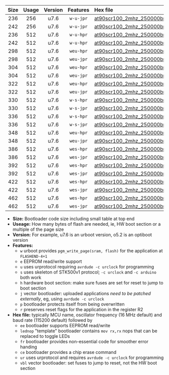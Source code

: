 |Size|Usage|Version|Features|Hex file|
|:-:|:-:|:-:|:-:|:--|
|236|256|u7.6|`w-u-jpr`|[at90scr100_2mhz_250000bps_ur_vbl.hex](https://raw.githubusercontent.com/stefanrueger/urboot/main//at90scr100_2mhz_250000bps_ur_vbl.hex)|
|242|256|u7.6|`w-u-jpr`|[at90scr100_2mhz_250000bps_lednop_ur_vbl.hex](https://raw.githubusercontent.com/stefanrueger/urboot/main//at90scr100_2mhz_250000bps_lednop_ur_vbl.hex)|
|236|512|u7.6|`w-u-hpr`|[at90scr100_2mhz_250000bps_ur.hex](https://raw.githubusercontent.com/stefanrueger/urboot/main//at90scr100_2mhz_250000bps_ur.hex)|
|242|512|u7.6|`w-u-hpr`|[at90scr100_2mhz_250000bps_lednop_ur.hex](https://raw.githubusercontent.com/stefanrueger/urboot/main//at90scr100_2mhz_250000bps_lednop_ur.hex)|
|298|512|u7.6|`weu-hpr`|[at90scr100_2mhz_250000bps_ee_ur.hex](https://raw.githubusercontent.com/stefanrueger/urboot/main//at90scr100_2mhz_250000bps_ee_ur.hex)|
|298|512|u7.6|`weu-jpr`|[at90scr100_2mhz_250000bps_ee_ur_vbl.hex](https://raw.githubusercontent.com/stefanrueger/urboot/main//at90scr100_2mhz_250000bps_ee_ur_vbl.hex)|
|304|512|u7.6|`weu-hpr`|[at90scr100_2mhz_250000bps_ee_lednop_ur.hex](https://raw.githubusercontent.com/stefanrueger/urboot/main//at90scr100_2mhz_250000bps_ee_lednop_ur.hex)|
|304|512|u7.6|`weu-jpr`|[at90scr100_2mhz_250000bps_ee_lednop_ur_vbl.hex](https://raw.githubusercontent.com/stefanrueger/urboot/main//at90scr100_2mhz_250000bps_ee_lednop_ur_vbl.hex)|
|322|512|u7.6|`weu-hpr`|[at90scr100_2mhz_250000bps_ee_lednop_fr_ur.hex](https://raw.githubusercontent.com/stefanrueger/urboot/main//at90scr100_2mhz_250000bps_ee_lednop_fr_ur.hex)|
|322|512|u7.6|`weu-jpr`|[at90scr100_2mhz_250000bps_ee_lednop_fr_ur_vbl.hex](https://raw.githubusercontent.com/stefanrueger/urboot/main//at90scr100_2mhz_250000bps_ee_lednop_fr_ur_vbl.hex)|
|330|512|u7.6|`w-s-hpr`|[at90scr100_2mhz_250000bps.hex](https://raw.githubusercontent.com/stefanrueger/urboot/main//at90scr100_2mhz_250000bps.hex)|
|330|512|u7.6|`w-s-jpr`|[at90scr100_2mhz_250000bps_vbl.hex](https://raw.githubusercontent.com/stefanrueger/urboot/main//at90scr100_2mhz_250000bps_vbl.hex)|
|336|512|u7.6|`w-s-hpr`|[at90scr100_2mhz_250000bps_lednop.hex](https://raw.githubusercontent.com/stefanrueger/urboot/main//at90scr100_2mhz_250000bps_lednop.hex)|
|336|512|u7.6|`w-s-jpr`|[at90scr100_2mhz_250000bps_lednop_vbl.hex](https://raw.githubusercontent.com/stefanrueger/urboot/main//at90scr100_2mhz_250000bps_lednop_vbl.hex)|
|348|512|u7.6|`weu-hpr`|[at90scr100_2mhz_250000bps_ee_lednop_fr_ce_ur.hex](https://raw.githubusercontent.com/stefanrueger/urboot/main//at90scr100_2mhz_250000bps_ee_lednop_fr_ce_ur.hex)|
|348|512|u7.6|`weu-jpr`|[at90scr100_2mhz_250000bps_ee_lednop_fr_ce_ur_vbl.hex](https://raw.githubusercontent.com/stefanrueger/urboot/main//at90scr100_2mhz_250000bps_ee_lednop_fr_ce_ur_vbl.hex)|
|386|512|u7.6|`wes-hpr`|[at90scr100_2mhz_250000bps_ee.hex](https://raw.githubusercontent.com/stefanrueger/urboot/main//at90scr100_2mhz_250000bps_ee.hex)|
|386|512|u7.6|`wes-jpr`|[at90scr100_2mhz_250000bps_ee_vbl.hex](https://raw.githubusercontent.com/stefanrueger/urboot/main//at90scr100_2mhz_250000bps_ee_vbl.hex)|
|392|512|u7.6|`wes-hpr`|[at90scr100_2mhz_250000bps_ee_lednop.hex](https://raw.githubusercontent.com/stefanrueger/urboot/main//at90scr100_2mhz_250000bps_ee_lednop.hex)|
|392|512|u7.6|`wes-jpr`|[at90scr100_2mhz_250000bps_ee_lednop_vbl.hex](https://raw.githubusercontent.com/stefanrueger/urboot/main//at90scr100_2mhz_250000bps_ee_lednop_vbl.hex)|
|422|512|u7.6|`wes-hpr`|[at90scr100_2mhz_250000bps_ee_lednop_fr.hex](https://raw.githubusercontent.com/stefanrueger/urboot/main//at90scr100_2mhz_250000bps_ee_lednop_fr.hex)|
|422|512|u7.6|`wes-jpr`|[at90scr100_2mhz_250000bps_ee_lednop_fr_vbl.hex](https://raw.githubusercontent.com/stefanrueger/urboot/main//at90scr100_2mhz_250000bps_ee_lednop_fr_vbl.hex)|
|462|512|u7.6|`wes-hpr`|[at90scr100_2mhz_250000bps_ee_lednop_fr_ce.hex](https://raw.githubusercontent.com/stefanrueger/urboot/main//at90scr100_2mhz_250000bps_ee_lednop_fr_ce.hex)|
|462|512|u7.6|`wes-jpr`|[at90scr100_2mhz_250000bps_ee_lednop_fr_ce_vbl.hex](https://raw.githubusercontent.com/stefanrueger/urboot/main//at90scr100_2mhz_250000bps_ee_lednop_fr_ce_vbl.hex)|

- **Size:** Bootloader code size including small table at top end
- **Useage:** How many bytes of flash are needed, ie, HW boot section or a multiple of the page size
- **Version:** For example, u7.6 is an urboot version, o5.2 is an optiboot version
- **Features:**
  + `w` urboot provides `pgm_write_page(sram, flash)` for the application at `FLASHEND-4+1`
  + `e` EEPROM read/write support
  + `u` uses urprotocol requiring `avrdude -c urclock` for programming
  + `s` uses skeleton of STK500v1 protocol; `-c urclock` and `-c arduino` both work
  + `h` hardware boot section: make sure fuses are set for reset to jump to boot section
  + `j` vector bootloader: uploaded applications *need to be patched externally*, eg, using `avrdude -c urclock`
  + `p` bootloader protects itself from being overwritten
  + `r` preserves reset flags for the application in the register R2
- **Hex file:** typically MCU name, oscillator frequency (16 MHz default) and baud rate (115200 default) followed by
  + `ee` bootloader supports EEPROM read/write
  + `lednop` "template" bootloader contains `mov rx,rx` nops that can be replaced to toggle LEDs
  + `fr` bootloader provides non-essential code for smoother error handing
  + `ce` bootloader provides a chip erase command
  + `ur` uses urprotocol and requires `avrdude -c urclock` for programming
  + `vbl` vector bootloader: set fuses to jump to reset, not the HW boot section
